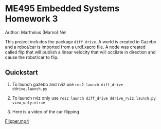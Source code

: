# ME495 Embedded Systems Homework 3
Author: Marthinus (Marno) Nel

This project includes the package `diff_drive`. A world is created in Gazebo and a robot/car is imported from a urdf.xacro file.
A node was created called flip that will publish a linear velocity that will occilate in direction and cause the robot/car to flip.

## Quickstart
1. To launch gazebo and rviz use `ros2 launch diff_drive ddrive.launch.py`
2. To launch rviz only use `ros2 launch diff_drive ddrive_rviz.launch.py view_only:=true`

3. Here is a video of the car flipping

  [Flipper.mp4](https://user-images.githubusercontent.com/60977336/201008422-60a2b429-58e1-496b-9c67-0b6132a3cd67.mp4)
